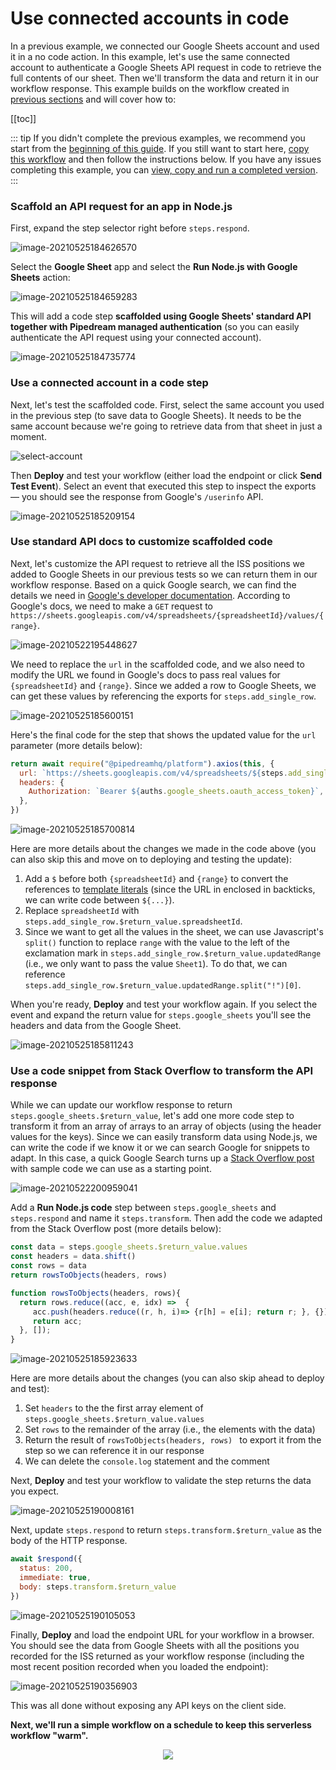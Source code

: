 # Use connected accounts in code

In a previous example, we connected our Google Sheets account and used it in a no code action. In this example, let's use the same connected account to authenticate a Google Sheets API request in code to retrieve the full contents of our sheet. Then we'll transform the data and return it in our workflow response. This example builds on the workflow created in [previous sections](/quickstart/) and will cover how to:

[[toc]]

::: tip
If you didn't complete the previous examples, we recommend you start from the [beginning of this guide](/quickstart/). If you still want to start here, [copy this workflow](https://pipedream.com/@gettingstarted/quickstart-end-workflow-early-p_RRCgNRQ) and then follow the instructions below. If you have any issues completing this example, you can [view, copy and run a completed version](https://pipedream.com/@gettingstarted/quickstart-use-connected-accounts-in-code-p_ezCVLgy).
:::

### Scaffold an API request for an app in Node.js

First, expand the step selector right before `steps.respond`.

![image-20210525184626570](./images/image-20210525184626570.png)

Select the **Google Sheet** app and select the **Run Node.js with Google Sheets** action:

![image-20210525184659283](./images/image-20210525184659283.png)

This will add a code step **scaffolded using Google Sheets' standard API together with Pipedream managed authentication** (so you can easily authenticate the API request using your connected account).

![image-20210525184735774](./images/image-20210525184735774.png)

### Use a connected account in a code step
Next, let's test the scaffolded code. First, select the same account you used in the previous step (to save data to Google Sheets). It needs to be the same account because we're going to retrieve data from that sheet in just a moment.

![select-account](./images/select-account.gif)

Then **Deploy** and test your workflow (either load the endpoint or click **Send Test Event**). Select an event that executed this step to inspect the exports — you should see the response from Google's `/userinfo` API.

![image-20210525185209154](./images/image-20210525185209154.png)

### Use standard API docs to customize scaffolded code

Next, let's customize the API request to retrieve all the ISS positions we added to Google Sheets in our previous tests so we can return them in our workflow response. Based on a quick Google search, we can find the details we need in [Google's developer documentation](https://developers.google.com/sheets/api/reference/rest/v4/spreadsheets.values/get). According to Google's docs, we need to make a `GET` request to `https://sheets.googleapis.com/v4/spreadsheets/{spreadsheetId}/values/{range}`.

![image-20210522195448627](./images/image-20210522195448627.png)

We need to replace the `url` in the scaffolded code, and we also need to modify the URL we found in Google's docs to pass real values for  `{spreadsheetId}` and `{range}`. Since we added a row to Google Sheets, we can get these values by referencing the exports for `steps.add_single_row`.

![image-20210525185600151](./images/image-20210525185600151.png)

Here's the final code for the step that shows the updated value for the `url` parameter (more details below):

```javascript
return await require("@pipedreamhq/platform").axios(this, {
  url: `https://sheets.googleapis.com/v4/spreadsheets/${steps.add_single_row.$return_value.spreadsheetId}/values/${steps.add_single_row.$return_value.updatedRange.split("!")[0]}`,
  headers: {
    Authorization: `Bearer ${auths.google_sheets.oauth_access_token}`,
  },
})
```

![image-20210525185700814](./images/image-20210525185700814.png)

Here are more details about the changes we made in the code above (you can also skip this and move on to deploying and testing the update):

1. Add a `$` before both `{spreadsheetId}` and `{range}` to convert the references to [template literals](https://developer.mozilla.org/en-US/docs/Web/JavaScript/Reference/Template_literals) (since the URL in enclosed in backticks, we can write code between `${...}`).
2. Replace `spreadsheetId` with `steps.add_single_row.$return_value.spreadsheetId`.
3. Since we want to get all the values in the sheet, we can use Javascript's `split()` function to replace `range` with the value to the left of the exclamation mark in `steps.add_single_row.$return_value.updatedRange` (i.e., we only want to pass the value `Sheet1`). To do that, we can reference `steps.add_single_row.$return_value.updatedRange.split("!")[0]`.

When you're ready, **Deploy** and test your workflow again. If you select the event and expand the return value for `steps.google_sheets` you'll see the headers and data from the Google Sheet.

![image-20210525185811243](./images/image-20210525185811243.png)

### Use a code snippet from Stack Overflow to transform the API response

While we can update our workflow response to return `steps.google_sheets.$return_value`, let's add one more code step to transform it from an array of arrays to an array of objects (using the header values for the keys). Since we can easily transform data using Node.js, we can write the code if we know it or we can search Google for snippets to adapt. In this case, a quick Google Search turns up a [Stack Overflow post](https://stackoverflow.com/questions/58050534/javascript-make-a-key-value-data-structure-from-2-dimensional-arrayheader-row) with sample code we can use as a starting point.

![image-20210522200959041](./images/image-20210522200959041.png)

Add a **Run Node.js code** step between `steps.google_sheets` and `steps.respond` and name it `steps.transform`. Then add the code we adapted from the Stack Overflow post (more details below):

```javascript
const data = steps.google_sheets.$return_value.values
const headers = data.shift()
const rows = data
return rowsToObjects(headers, rows)

function rowsToObjects(headers, rows){
  return rows.reduce((acc, e, idx) =>  {
     acc.push(headers.reduce((r, h, i)=> {r[h] = e[i]; return r; }, {}))
     return acc;
  }, []);
}
```

![image-20210525185923633](./images/image-20210525185923633.png)

Here are more details about the changes (you can also skip ahead to deploy and test):

1. Set `headers` to the the first array element of `steps.google_sheets.$return_value.values`
2. Set `rows` to the remainder of the array (i.e., the elements with the data)
3. Return the result of `rowsToObjects(headers, rows) ` to export it from the step so we can reference it in our response
4. We can delete the `console.log` statement and the comment

Next, **Deploy** and test your workflow to validate the step returns the data you expect.

![image-20210525190008161](./images/image-20210525190008161.png)

Next, update `steps.respond` to return `steps.transform.$return_value` as the body of the HTTP response.

```javascript
await $respond({
  status: 200,
  immediate: true,
  body: steps.transform.$return_value
})
```

![image-20210525190105053](./images/image-20210525190105053.png)

Finally, **Deploy** and load the endpoint URL for your workflow in a browser. You should see the data from Google Sheets with all the positions you recorded for the ISS returned as your workflow response (including the most recent position recorded when you loaded the endpoint):

![image-20210525190356903](./images/image-20210525190356903.png)

This was all done without exposing any API keys on the client side.

**Next, we'll run a simple workflow on a schedule to keep this serverless workflow "warm".**

<p style="text-align:center;">
<a :href="$withBase('/quickstart/run-workflow-on-a-schedule/')"><img src="../next.png"></a>
</p>
